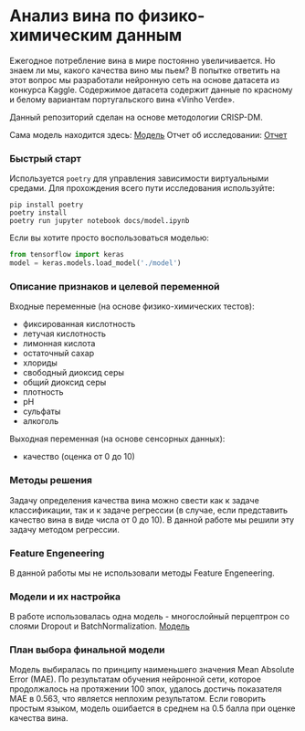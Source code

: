 Анализ вина по физико-химическим данным
=======================================

Ежегодное потребление вина в мире постоянно увеличивается. Но знаем ли мы, какого качества вино мы пьем? В попытке ответить на этот вопрос мы разработали нейронную сеть на основе датасета из конкурса Kaggle. Содержимое датасета содержит данные по красному и белому вариантам португальского вина «Vinho Verde». 

Данный репозиторий сделан на основе методологии CRISP-DM.

Сама модель находится здесь: [Модель](model/)
Отчет об исследовании: [Отчeт](docs/report.pdf)

### Быстрый старт

Используется `poetry` для управления зависимости виртуальными средами. Для прохождения всего пути исследования используйте:
```
pip install poetry
poetry install
poetry run jupyter notebook docs/model.ipynb
```

Если вы хотите просто воспользоваться моделью:
```python
from tensorflow import keras
model = keras.models.load_model('./model')
```


### Описание признаков и целевой переменной

Входные переменные (на основе физико-химических тестов):
- фиксированная кислотность
- летучая кислотность
- лимонная кислота
- остаточный сахар
- хлориды
- свободный диоксид серы
- общий диоксид серы
- плотность
- pH
- сульфаты
- алкоголь

Выходная переменная (на основе сенсорных данных):
- качество (оценка от 0 до 10)

### Методы решения

Задачу определения качества вина можно свести как к задаче классификации, так и к задаче регрессии (в случае, если представить качество вина в виде числа от 0 до 10). В данной работе мы решили эту задачу методом регрессии.

### Feature Engeneering

В данной работы мы не использовали методы Feature Engeneering.

### Модели и их настройка

В работе использовалась одна модель - многослойный перцептрон со слоями Dropout и BatchNormalization. [Модель](models/perceptron.ipynb)

### План выбора финальной модели

Модель выбиралась по принципу наименьшего значения Mean Absolute Error (MAE). По результатам обучения нейронной сети, которое продолжалось на протяжении 100 эпох, удалось достичь показателя MAE в 0.563, что является неплохим результатом. Если говорить простым языком, модель ошибается в среднем на 0.5 балла при оценке качества вина. 


